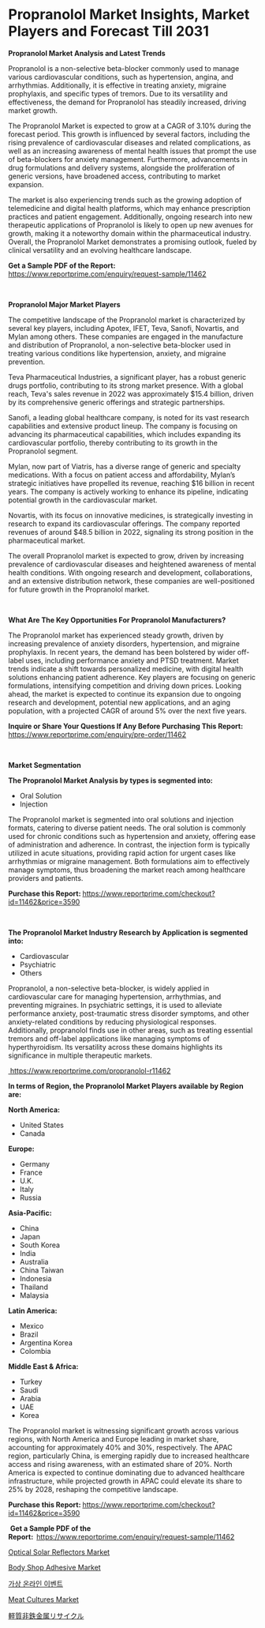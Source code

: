 <p><h1>Propranolol Market Insights, Market Players and Forecast Till 2031</h1></p><p><strong>Propranolol Market Analysis and Latest Trends</strong></p>
<p><p>Propranolol is a non-selective beta-blocker commonly used to manage various cardiovascular conditions, such as hypertension, angina, and arrhythmias. Additionally, it is effective in treating anxiety, migraine prophylaxis, and specific types of tremors. Due to its versatility and effectiveness, the demand for Propranolol has steadily increased, driving market growth.</p><p>The Propranolol Market is expected to grow at a CAGR of 3.10% during the forecast period. This growth is influenced by several factors, including the rising prevalence of cardiovascular diseases and related complications, as well as an increasing awareness of mental health issues that prompt the use of beta-blockers for anxiety management. Furthermore, advancements in drug formulations and delivery systems, alongside the proliferation of generic versions, have broadened access, contributing to market expansion.</p><p>The market is also experiencing trends such as the growing adoption of telemedicine and digital health platforms, which may enhance prescription practices and patient engagement. Additionally, ongoing research into new therapeutic applications of Propranolol is likely to open up new avenues for growth, making it a noteworthy domain within the pharmaceutical industry. Overall, the Propranolol Market demonstrates a promising outlook, fueled by clinical versatility and an evolving healthcare landscape.</p></p>
<p><strong>Get a Sample PDF of the Report:&nbsp;</strong> <a href="https://www.reportprime.com/enquiry/request-sample/11462">https://www.reportprime.com/enquiry/request-sample/11462</a></p>
<p>&nbsp;</p>
<p><strong>Propranolol Major Market Players</strong></p>
<p><p>The competitive landscape of the Propranolol market is characterized by several key players, including Apotex, IFET, Teva, Sanofi, Novartis, and Mylan among others. These companies are engaged in the manufacture and distribution of Propranolol, a non-selective beta-blocker used in treating various conditions like hypertension, anxiety, and migraine prevention.</p><p>Teva Pharmaceutical Industries, a significant player, has a robust generic drugs portfolio, contributing to its strong market presence. With a global reach, Teva's sales revenue in 2022 was approximately $15.4 billion, driven by its comprehensive generic offerings and strategic partnerships.</p><p>Sanofi, a leading global healthcare company, is noted for its vast research capabilities and extensive product lineup. The company is focusing on advancing its pharmaceutical capabilities, which includes expanding its cardiovascular portfolio, thereby contributing to its growth in the Propranolol segment.</p><p>Mylan, now part of Viatris, has a diverse range of generic and specialty medications. With a focus on patient access and affordability, Mylan’s strategic initiatives have propelled its revenue, reaching $16 billion in recent years. The company is actively working to enhance its pipeline, indicating potential growth in the cardiovascular market.</p><p>Novartis, with its focus on innovative medicines, is strategically investing in research to expand its cardiovascular offerings. The company reported revenues of around $48.5 billion in 2022, signaling its strong position in the pharmaceutical market.</p><p>The overall Propranolol market is expected to grow, driven by increasing prevalence of cardiovascular diseases and heightened awareness of mental health conditions. With ongoing research and development, collaborations, and an extensive distribution network, these companies are well-positioned for future growth in the Propranolol market.</p></p>
<p>&nbsp;</p>
<p><strong>What Are The Key Opportunities For Propranolol Manufacturers?</strong></p>
<p><p>The Propranolol market has experienced steady growth, driven by increasing prevalence of anxiety disorders, hypertension, and migraine prophylaxis. In recent years, the demand has been bolstered by wider off-label uses, including performance anxiety and PTSD treatment. Market trends indicate a shift towards personalized medicine, with digital health solutions enhancing patient adherence. Key players are focusing on generic formulations, intensifying competition and driving down prices. Looking ahead, the market is expected to continue its expansion due to ongoing research and development, potential new applications, and an aging population, with a projected CAGR of around 5% over the next five years.</p></p>
<p><strong>Inquire or Share Your Questions If Any Before Purchasing This Report:</strong> <a href="https://www.reportprime.com/enquiry/pre-order/11462">https://www.reportprime.com/enquiry/pre-order/11462</a></p>
<p>&nbsp;</p>
<p><strong>Market Segmentation</strong></p>
<p><strong>The Propranolol Market Analysis by types is segmented into:</strong></p>
<p><ul><li>Oral Solution</li><li>Injection</li></ul></p>
<p><p>The Propranolol market is segmented into oral solutions and injection formats, catering to diverse patient needs. The oral solution is commonly used for chronic conditions such as hypertension and anxiety, offering ease of administration and adherence. In contrast, the injection form is typically utilized in acute situations, providing rapid action for urgent cases like arrhythmias or migraine management. Both formulations aim to effectively manage symptoms, thus broadening the market reach among healthcare providers and patients.</p></p>
<p><strong>Purchase this Report:&nbsp;</strong><a href="https://www.reportprime.com/checkout?id=11462&price=3590">https://www.reportprime.com/checkout?id=11462&price=3590</a></p>
<p>&nbsp;</p>
<p><strong>The Propranolol Market Industry Research by Application is segmented into:</strong></p>
<p><ul><li>Cardiovascular</li><li>Psychiatric</li><li>Others</li></ul></p>
<p><p>Propranolol, a non-selective beta-blocker, is widely applied in cardiovascular care for managing hypertension, arrhythmias, and preventing migraines. In psychiatric settings, it is used to alleviate performance anxiety, post-traumatic stress disorder symptoms, and other anxiety-related conditions by reducing physiological responses. Additionally, propranolol finds use in other areas, such as treating essential tremors and off-label applications like managing symptoms of hyperthyroidism. Its versatility across these domains highlights its significance in multiple therapeutic markets.</p></p>
<p><a href="https://www.reportprime.com/propranolol-r11462">&nbsp;https://www.reportprime.com/propranolol-r11462</a></p>
<p><strong>In terms of Region, the Propranolol Market Players available by Region are:</strong></p>
<p>
    <p> <strong> North America: </strong>
        <ul>
            <li>United States</li>
            <li>Canada</li>
        </ul>
        </p> 
    <p> <strong> Europe: </strong>
        <ul>
            <li>Germany</li>
            <li>France</li>
            <li>U.K.</li>
            <li>Italy</li>
            <li>Russia</li>
        </ul>
        </p> 
    <p> <strong> Asia-Pacific: </strong>
        <ul>
            <li>China</li>
            <li>Japan</li>
            <li>South Korea</li>
            <li>India</li>
            <li>Australia</li>
            <li>China Taiwan</li>
            <li>Indonesia</li>
            <li>Thailand</li>
            <li>Malaysia</li>
        </ul>
        </p> 
    <p> <strong> Latin America: </strong>
        <ul>
            <li>Mexico</li>
            <li>Brazil</li>
            <li>Argentina Korea</li>
            <li>Colombia</li>
        </ul>
        </p> 
    <p> <strong> Middle East & Africa: </strong>
        <ul>
            <li>Turkey</li>
            <li>Saudi</li>
            <li>Arabia</li>
            <li>UAE</li>
            <li>Korea</li>
        </ul>
    </p>
    </p>
<p><p>The Propranolol market is witnessing significant growth across various regions, with North America and Europe leading in market share, accounting for approximately 40% and 30%, respectively. The APAC region, particularly China, is emerging rapidly due to increased healthcare access and rising awareness, with an estimated share of 20%. North America is expected to continue dominating due to advanced healthcare infrastructure, while projected growth in APAC could elevate its share to 25% by 2028, reshaping the competitive landscape.</p></p>
<p><strong>Purchase this Report: </strong><a href="https://www.reportprime.com/checkout?id=11462&price=3590">https://www.reportprime.com/checkout?id=11462&price=3590</a></p>
<p>&nbsp;<strong>Get a Sample PDF of the Report:&nbsp;&nbsp;</strong><a href="https://www.reportprime.com/enquiry/request-sample/11462">https://www.reportprime.com/enquiry/request-sample/11462</a></p>
<p><strong></strong></p>
<p><p><a href="https://medium.com/@benjamin.kelly9076/the-optical-solar-reflectors-market-prioritizes-cost-control-and-efficiency-enhancement-282dbeab12bd">Optical Solar Reflectors Market</a></p><p><a href="https://issuu.com/reportprime-2/docs/body-shop-adhesive-market-size-2030_2dfe486cdcaf39">Body Shop Adhesive Market</a></p><p><a href="https://medium.com/@luigispence46/%EC%84%B8%EA%B3%84-virtual-online-events-market-%EC%9D%80-2024%EC%97%90%EC%84%9C-2031%EB%A1%9C-%EC%97%B0%ED%8F%89%EA%B7%A0-%EC%A6%9D%EA%B0%80%EC%9C%A8%EC%9D%84-%EB%B3%B4%EC%9D%BC-%EA%B2%83%EC%9C%BC%EB%A1%9C-%EC%98%88%EC%83%81%EB%90%A9%EB%8B%88%EB%8B%A4-3ba95ba21077">가상 온라인 이벤트</a></p><p><a href="https://www.linkedin.com/pulse/global-meat-cultures-industry-types-applications-market-players-seyoc?trackingId=EXKyUrNHS4mxlRjL%2FC%2FKTA%3D%3D">Meat Cultures Market</a></p><p><a href="https://medium.com/@stellaca2cz/light-nonferrous-metal-recycling-market-%E3%81%AE%E3%82%B0%E3%83%AD%E3%83%BC%E3%83%90%E3%83%AB%E5%B8%82%E5%A0%B4%E6%A6%82%E8%A6%81%E3%81%AF-%E4%B8%96%E7%95%8C%E3%81%8A%E3%82%88%E3%81%B3%E4%B8%BB%E8%A6%81%E5%B8%82%E5%A0%B4%E3%81%AB%E3%81%8A%E3%81%91%E3%82%8B%E6%A5%AD%E7%95%8C%E3%81%AB%E5%BD%B1%E9%9F%BF%E3%82%92%E4%B8%8E%E3%81%88%E3%82%8B%E4%B8%BB%E8%A6%81%E3%81%AA%E3%83%88%E3%83%AC%E3%83%B3%E3%83%89%E3%81%AB%E3%81%A4%E3%81%84%E3%81%A6-%E7%8B%AC%E8%87%AA%E3%81%AE%E8%A6%96%E7%82%B9%E3%82%92%E6%8F%90%E4%BE%9B%E3%81%97%E3%81%BE%E3%81%99-cd3983e0fe15">軽質非鉄金属リサイクル</a></p></p>